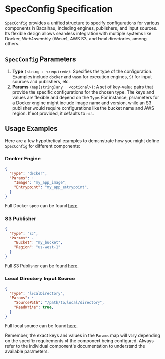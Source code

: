 # SpecConfig Specification

`SpecConfig` provides a unified structure to specify configurations for various components in Bacalhau, including engines, publishers, and input sources. Its flexible design allows seamless integration with multiple systems like Docker, WebAssembly (Wasm), AWS S3, and local directories, among others.

## `SpecConfig` Parameters

1. **Type** `(string : <required>)`: Specifies the type of the configuration. Examples include `docker` and `wasm` for execution engines, `S3` for input sources and publishers, etc.
2. **Params** `(map[string]any : <optional>)`: A set of key-value pairs that provide the specific configurations for the chosen type. The keys and values are flexible and depend on the `Type`. For instance, parameters for a Docker engine might include image name and version, while an S3 publisher would require configurations like the bucket name and AWS region. If not provided, it defaults to `nil`.

## Usage Examples

Here are a few hypothetical examples to demonstrate how you might define `SpecConfig` for different components:

### Docker Engine

```json
{
  "Type": "docker",
  "Params": {
    "Image": "my_app_image",
    "Entrypoint": "my_app_entrypoint",
  }
}
```

Full Docker spec can be found [here](../../references/other-specifications/engines/docker.md).

### S3 Publisher

```json
{
  "Type": "s3",
  "Params": {
    "Bucket": "my_bucket",
    "Region": "us-west-1"
  }
}
```

Full S3 Publisher can be found [here](../../references/other-specifications/publishers/s3.md).

### Local Directory Input Source

```json
{
  "Type": "localDirectory",
  "Params": {
    "SourcePath": "/path/to/local/directory",
    "ReadWrite": true,
  }
}
```

Full local source can be found [here](../../references/other-specifications/sources/local.md).

Remember, the exact keys and values in the `Params` map will vary depending on the specific requirements of the component being configured. Always refer to the individual component's documentation to understand the available parameters.
